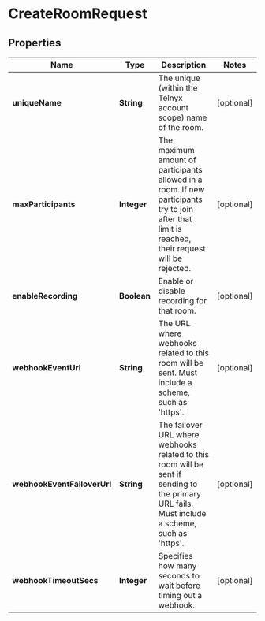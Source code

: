 

# CreateRoomRequest


## Properties

Name | Type | Description | Notes
------------ | ------------- | ------------- | -------------
**uniqueName** | **String** | The unique (within the Telnyx account scope) name of the room. |  [optional]
**maxParticipants** | **Integer** | The maximum amount of participants allowed in a room. If new participants try to join after that limit is reached, their request will be rejected. |  [optional]
**enableRecording** | **Boolean** | Enable or disable recording for that room. |  [optional]
**webhookEventUrl** | **String** | The URL where webhooks related to this room will be sent. Must include a scheme, such as &#39;https&#39;. |  [optional]
**webhookEventFailoverUrl** | **String** | The failover URL where webhooks related to this room will be sent if sending to the primary URL fails. Must include a scheme, such as &#39;https&#39;. |  [optional]
**webhookTimeoutSecs** | **Integer** | Specifies how many seconds to wait before timing out a webhook. |  [optional]



